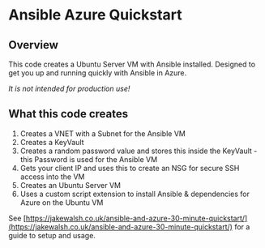 # Ansible Azure Quickstart

## Overview
This code creates a Ubuntu Server VM with Ansible installed. Designed to get you up and running quickly with Ansible in Azure. 

*It is not intended for production use!*

## What this code creates

1. Creates a VNET with a Subnet for the Ansible VM
2. Creates a KeyVault 
3. Creates a random password value and stores this inside the KeyVault - this Password is used for the Ansible VM
4. Gets your client IP and uses this to create an NSG for secure SSH access into the VM
5. Creates an Ubuntu Server VM
6. Uses a custom script extension to install Ansible & dependencies for Azure on the Ubuntu VM

See [https://jakewalsh.co.uk/ansible-and-azure-30-minute-quickstart/](https://jakewalsh.co.uk/ansible-and-azure-30-minute-quickstart/) for a guide to setup and usage. 